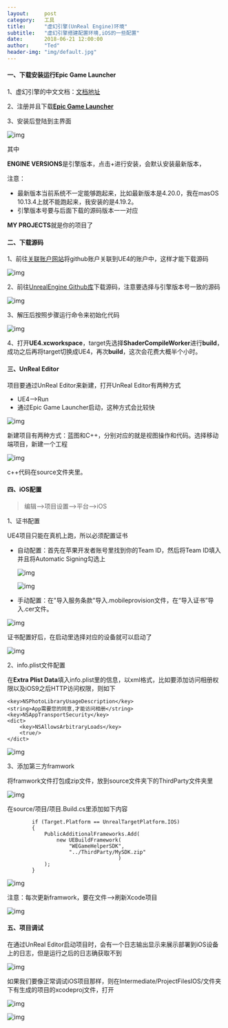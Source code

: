 ```yaml
---
layout:     post
category:   工具
title:      "虚幻引擎(UnReal Engine)环境"
subtitle:   "虚幻引擎搭建配置环境,iOS的一些配置"
date:       2018-06-21 12:00:00
author:     "Ted"
header-img: "img/default.jpg"
---
```


#### 一、下载安装运行Epic Game Launcher

1、虚幻引擎的中文文档：[文档地址](http://api.unrealengine.com/CHN/index.html)

2、注册并且下载[**Epic Game Launcher**](https://www.unrealengine.com/zh-CN/download)

3、安装后登陆到主界面

![img](/img/Simple_8/17.png)

其中

**ENGINE VERSIONS**是引擎版本，点击+进行安装，会默认安装最新版本，

注意：

- 最新版本当前系统不一定能够跑起来，比如最新版本是4.20.0，我在masOS 10.13.4上就不能跑起来，我安装的是4.19.2。
- 引擎版本号要与后面下载的源码版本一一对应

**MY PROJECTS**就是你的项目了

#### 二、下载源码

1、前往[关联账户网站](https://www.unrealengine.com/account/connected)将github账户关联到UE4的账户中，这样才能下载源码

![img](/img/Simple_8/16.png)

2、前往[UnrealEngine Github库](https://github.com/EpicGames/UnrealEngine/releases)下载源码，注意要选择与引擎版本号一致的源码

![img](/img/Simple_8/18.png)

3、解压后按照步骤运行命令来初始化代码

![img](/img/Simple_8/19.png)

4、打开**UE4.xcworkspace**，target先选择**ShaderCompileWorker**进行**build**，成功之后再将target切换成UE4，再次**build**，这次会花费大概半个小时。

#### 三、UnReal Editor

项目要通过UnReal Editor来新建，打开UnReal Editor有两种方式

- UE4-->Run
- 通过Epic Game Launcher启动，这种方式会比较快

![img](/img/Simple_8/20.png)

新建项目有两种方式：蓝图和C++，分别对应的就是视图操作和代码。选择移动端项目，新建一个工程

![img](/img/Simple_8/21.png)

c++代码在source文件夹里。

#### 四、iOS配置

> 编辑-->项目设置-->平台-->iOS

1、证书配置

UE4项目只能在真机上跑，所以必须配置证书

- 自动配置：首先在苹果开发者账号里找到你的Team ID，然后将Team ID填入并且将Automatic Signing勾选上

  ![img](/img/Simple_8/28.png)

  ![img](/img/Simple_8/29.png)

- 手动配置：在"导入服务条款"导入.mobileprovision文件，在“导入证书”导入.cer文件。

![img](/img/Simple_8/22.png)

证书配置好后，在启动里选择对应的设备就可以启动了

![img](/img/Simple_8/23.png)

2、info.plist文件配置

在**Extra Plist Data**填入info.plist里的信息，以xml格式，比如要添加访问相册权限以及iOS9之后HTTP访问权限，则如下

```
<key>NSPhotoLibraryUsageDescription</key>
<string>App需要您的同意,才能访问相册</string>
<key>NSAppTransportSecurity</key>
<dict>
	<key>NSAllowsArbitraryLoads</key>
	<true/>
</dict>
```

![img](/img/Simple_8/24.png)

3、添加第三方framwork

将framwork文件打包成zip文件，放到source文件夹下的ThirdParty文件夹里

![img](/img/Simple_8/25.png)

在source/项目/项目.Build.cs里添加如下内容

```
        if (Target.Platform == UnrealTargetPlatform.IOS)
        {
            PublicAdditionalFrameworks.Add(
                new UEBuildFramework(
                    "WEGameHelperSDK",
                    "../ThirdParty/MySDK.zip"
                                    )
            );
        }
```

![img](/img/Simple_8/26.png)

注意：每次更新framwork，要在文件—>刷新Xcode项目

![img](/img/Simple_8/27.png)

#### 五、项目调试

在通过UnReal Editor启动项目时，会有一个日志输出显示来展示部署到iOS设备上的日志，但是运行之后的日志确获取不到

![img](/img/Simple_8/30.png)

如果我们要像正常调试iOS项目那样，则在Intermediate/ProjectFilesIOS/文件夹下有生成的项目的xcodeproj文件，打开

![img](/img/Simple_8/31.png)

![img](/img/Simple_8/32.png)







